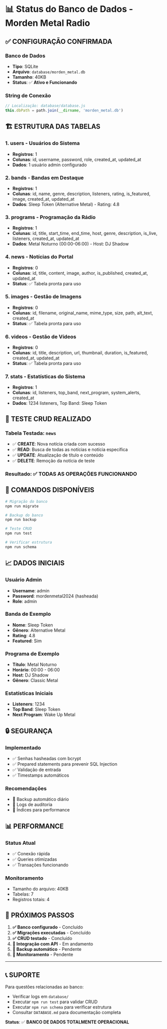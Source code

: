 # 📊 Status do Banco de Dados - Morden Metal Radio

## ✅ **CONFIGURAÇÃO CONFIRMADA**

### **Banco de Dados**
- **Tipo**: SQLite
- **Arquivo**: `database/morden_metal.db`
- **Tamanho**: 40KB
- **Status**: ✅ **Ativo e Funcionando**

### **String de Conexão**
```javascript
// Localização: database/database.js
this.dbPath = path.join(__dirname, 'morden_metal.db')
```

## 🏗️ **ESTRUTURA DAS TABELAS**

### **1. users** - Usuários do Sistema
- **Registros**: 1
- **Colunas**: id, username, password, role, created_at, updated_at
- **Dados**: 1 usuário admin configurado

### **2. bands** - Bandas em Destaque
- **Registros**: 1
- **Colunas**: id, name, genre, description, listeners, rating, is_featured, image, created_at, updated_at
- **Dados**: Sleep Token (Alternative Metal) - Rating: 4.8

### **3. programs** - Programação da Rádio
- **Registros**: 1
- **Colunas**: id, title, start_time, end_time, host, genre, description, is_live, listeners, created_at, updated_at
- **Dados**: Metal Noturno (00:00-06:00) - Host: DJ Shadow

### **4. news** - Notícias do Portal
- **Registros**: 0
- **Colunas**: id, title, content, image, author, is_published, created_at, updated_at
- **Status**: ✅ Tabela pronta para uso

### **5. images** - Gestão de Imagens
- **Registros**: 0
- **Colunas**: id, filename, original_name, mime_type, size, path, alt_text, created_at
- **Status**: ✅ Tabela pronta para uso

### **6. videos** - Gestão de Vídeos
- **Registros**: 0
- **Colunas**: id, title, description, url, thumbnail, duration, is_featured, created_at, updated_at
- **Status**: ✅ Tabela pronta para uso

### **7. stats** - Estatísticas do Sistema
- **Registros**: 1
- **Colunas**: id, listeners, top_band, next_program, system_alerts, created_at
- **Dados**: 1234 listeners, Top Band: Sleep Token

## 🧪 **TESTE CRUD REALIZADO**

### **Tabela Testada**: `news`
- ✅ **CREATE**: Nova notícia criada com sucesso
- ✅ **READ**: Busca de todas as notícias e notícia específica
- ✅ **UPDATE**: Atualização de título e conteúdo
- ✅ **DELETE**: Remoção da notícia de teste

### **Resultado**: ✅ **TODAS AS OPERAÇÕES FUNCIONANDO**

## 🔧 **COMANDOS DISPONÍVEIS**

```bash
# Migração do banco
npm run migrate

# Backup do banco
npm run backup

# Teste CRUD
npm run test

# Verificar estrutura
npm run schema
```

## 📈 **DADOS INICIAIS**

### **Usuário Admin**
- **Username**: admin
- **Password**: mordenmetal2024 (hasheada)
- **Role**: admin

### **Banda de Exemplo**
- **Nome**: Sleep Token
- **Gênero**: Alternative Metal
- **Rating**: 4.8
- **Featured**: Sim

### **Programa de Exemplo**
- **Título**: Metal Noturno
- **Horário**: 00:00 - 06:00
- **Host**: DJ Shadow
- **Gênero**: Classic Metal

### **Estatísticas Iniciais**
- **Listeners**: 1234
- **Top Band**: Sleep Token
- **Next Program**: Wake Up Metal

## 🔒 **SEGURANÇA**

### **Implementado**
- ✅ Senhas hasheadas com bcrypt
- ✅ Prepared statements para prevenir SQL Injection
- ✅ Validação de entrada
- ✅ Timestamps automáticos

### **Recomendações**
- 🔄 Backup automático diário
- 🔄 Logs de auditoria
- 🔄 Índices para performance

## 📊 **PERFORMANCE**

### **Status Atual**
- ✅ Conexão rápida
- ✅ Queries otimizadas
- ✅ Transações funcionando

### **Monitoramento**
- Tamanho do arquivo: 40KB
- Tabelas: 7
- Registros totais: 4

## 🚀 **PRÓXIMOS PASSOS**

1. **✅ Banco configurado** - Concluído
2. **✅ Migrações executadas** - Concluído
3. **✅ CRUD testado** - Concluído
4. **🔄 Integração com API** - Em andamento
5. **🔄 Backup automático** - Pendente
6. **🔄 Monitoramento** - Pendente

---

## 📞 **SUPORTE**

Para questões relacionadas ao banco:
- Verificar logs em `database/`
- Executar `npm run test` para validar CRUD
- Executar `npm run schema` para verificar estrutura
- Consultar `DATABASE.md` para documentação completa

**Status**: ✅ **BANCO DE DADOS TOTALMENTE OPERACIONAL** 